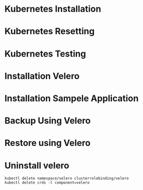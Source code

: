 # Kubernetes Installation

# Kubernetes Resetting

# Kubernetes Testing

# Installation Velero

# Installation Sampele Application

# Backup Using Velero

# Restore using Velero

# Uninstall velero
```
kubectl delete namespace/velero clusterrolebinding/velero
kubectl delete crds -l component=velero
```
